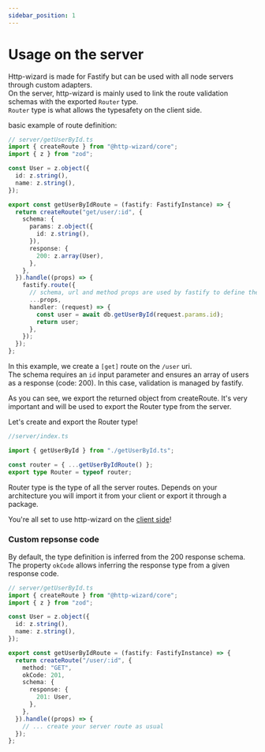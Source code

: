 ```yaml
---
sidebar_position: 1
---
```


# Usage on the server

Http-wizard is made for Fastify but can be used with all node servers through custom adapters.  
On the server, http-wizard is mainly used to link the route validation schemas with the exported `Router` type.  
`Router` type is what allows the typesafety on the client side.

basic example of route definition:

```typescript title="basic route definition"
// server/getUserById.ts
import { createRoute } from "@http-wizard/core";
import { z } from "zod";

const User = z.object({
  id: z.string(),
  name: z.string(),
});

export const getUserByIdRoute = (fastify: FastifyInstance) => {
  return createRoute("get/user/:id", {
    schema: {
      params: z.object({
        id: z.string(),
      }),
      response: {
        200: z.array(User),
      },
    },
  }).handle((props) => {
    fastify.route({
      // schema, url and method props are used by fastify to define the route
      ...props,
      handler: (request) => {
        const user = await db.getUserById(request.params.id);
        return user;
      },
    });
  });
};
```

In this example, we create a `[get]` route on the `/user` uri.  
The schema requires an `id` input parameter and ensures an array of users as a response (code: 200).
In this case, validation is managed by fastify.

As you can see, we export the returned object from createRoute. It's very important and will be used to export the Router type from the server.

Let's create and export the Router type!

```typescript title="Router type export"
//server/index.ts

import { getUserById } from "./getUserById.ts";

const router = { ...getUserByIdRoute() };
export type Router = typeof router;
```

Router type is the type of all the server routes.
Depends on your architecture you will import it from your client or export it through a package.

You're all set to use http-wizard on the [client side](/recipes/client-usage)!

### Custom repsonse code

By default, the type definition is inferred from the 200 response schema.  
The property `okCode` allows inferring the response type from a given response code.

```typescript title="Usage of okCode property"
// server/getUserById.ts
import { createRoute } from "@http-wizard/core";
import { z } from "zod";

const User = z.object({
  id: z.string(),
  name: z.string(),
});

export const getUserByIdRoute = (fastify: FastifyInstance) => {
  return createRoute("/user/:id", {
    method: "GET",
    okCode: 201,
    schema: {
      response: {
        201: User,
      },
    },
  }).handle((props) => {
    // ... create your server route as usual
  });
};
```
